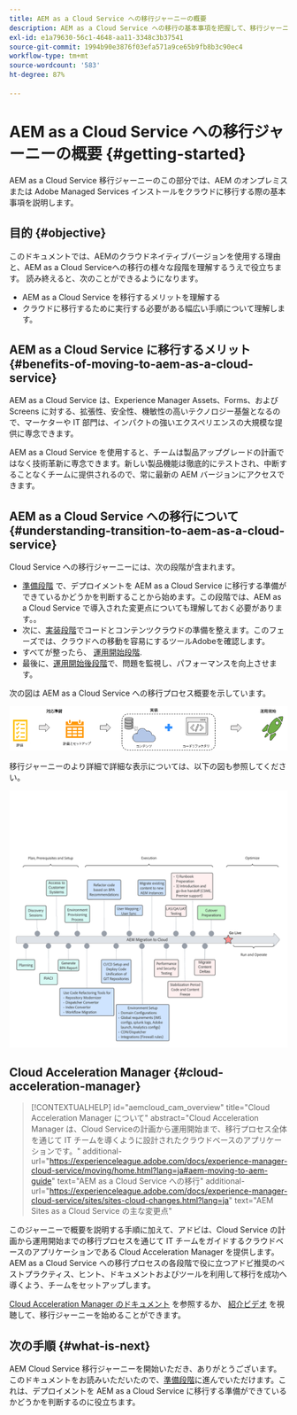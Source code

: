```yaml
---
title: AEM as a Cloud Service への移行ジャーニーの概要
description: AEM as a Cloud Service への移行の基本事項を把握して、移行ジャーニーを開始します。
exl-id: e1a79630-56c1-4648-aa11-3348c3b37541
source-git-commit: 1994b90e3876f03efa571a9ce65b9fb8b3c90ec4
workflow-type: tm+mt
source-wordcount: '583'
ht-degree: 87%

---
```


# AEM as a Cloud Service への移行ジャーニーの概要 {#getting-started}

AEM as a Cloud Service 移行ジャーニーのこの部分では、AEM のオンプレミスまたは Adobe Managed Services インストールをクラウドに移行する際の基本事項を説明します。

## 目的 {#objective}

このドキュメントでは、AEMのクラウドネイティブバージョンを使用する理由と、AEM as a Cloud Serviceへの移行の様々な段階を理解するうえで役立ちます。 読み終えると、次のことができるようになります。

* AEM as a Cloud Service を移行するメリットを理解する
* クラウドに移行するために実行する必要がある幅広い手順について理解します。

## AEM as a Cloud Service に移行するメリット {#benefits-of-moving-to-aem-as-a-cloud-service}

AEM as a Cloud Service は、Experience Manager Assets、Forms、および Screens に対する、拡張性、安全性、機敏性の高いテクノロジー基盤となるので、マーケターや IT 部門は、インパクトの強いエクスペリエンスの大規模な提供に専念できます。

AEM as a Cloud Service を使用すると、チームは製品アップグレードの計画ではなく技術革新に専念できます。新しい製品機能は徹底的にテストされ、中断することなくチームに提供されるので、常に最新の AEM バージョンにアクセスできます。

## AEM as a Cloud Service への移行について {#understanding-transition-to-aem-as-a-cloud-service}

Cloud Service への移行ジャーニーには、次の段階が含まれます。

* [準備段階](/help/journey-migration/readiness.md) で、デプロイメントを AEM as a Cloud Service に移行する準備ができているかどうかを判断することから始めます。この段階では、AEM as a Cloud Service で導入された変更点についても理解しておく必要があります。。
* 次に、[実装段階](/help/journey-migration/implementation.md)でコードとコンテンツクラウドの準備を整えます。このフェーズでは、クラウドへの移動を容易にするツールAdobeを確認します。
* すべてが整ったら、 [運用開始段階](/help/journey-migration/go-live.md).
* 最後に、[運用開始後段階](/help/journey-migration/post-go-live.md)で、問題を監視し、パフォーマンスを向上させます。

次の図は AEM as a Cloud Service への移行プロセス概要を示しています。

![画像](/help/journey-migration/assets/move-aemcloud-process.png)

移行ジャーニーのより詳細で詳細な表示については、以下の図も参照してください。

![画像](/help/journey-migration/assets/migration-process.png)

## Cloud Acceleration Manager {#cloud-acceleration-manager}

>[!CONTEXTUALHELP]
>id="aemcloud_cam_overview"
>title="Cloud Acceleration Manager について"
>abstract="Cloud Acceleration Manager は、Cloud Serviceの計画から運用開始まで、移行プロセス全体を通じて IT チームを導くように設計されたクラウドベースのアプリケーションです。"
>additional-url="https://experienceleague.adobe.com/docs/experience-manager-cloud-service/moving/home.html?lang=ja#aem-moving-to-aem-guide" text="AEM as a Cloud Service への移行"
>additional-url="https://experienceleague.adobe.com/docs/experience-manager-cloud-service/sites/sites-cloud-changes.html?lang=ja" text="AEM Sites as a Cloud Service の主な変更点"

このジャーニーで概要を説明する手順に加えて、アドビは、Cloud Service の計画から運用開始までの移行プロセスを通じて IT チームをガイドするクラウドベースのアプリケーションである Cloud Acceleration Manager を提供します。AEM as a Cloud Service への移行プロセスの各段階で役に立つアドビ推奨のベストプラクティス、ヒント、ドキュメントおよびツールを利用して移行を成功へ導くよう、チームをセットアップします。

[Cloud Acceleration Manager のドキュメント](/help/journey-migration/cloud-acceleration-manager/using-cam/getting-started-cam.md) を参照するか、 [紹介ビデオ](https://experienceleague.adobe.com/?launch=ExperienceManager-A-1-2021.1.migration&amp;recommended=ExperienceManager-A-1-2021.1.migration&amp;lang=ja#dashboard/learning) を視聴して、移行ジャーニーを始めることができます。

## 次の手順 {#what-is-next}

AEM Cloud Service 移行ジャーニーを開始いただき、ありがとうございます。このドキュメントをお読みいただいたので、[準備段階](/help/journey-migration/readiness.md)に進んでいただけます。これは、デプロイメントを AEM as a Cloud Service に移行する準備ができているかどうかを判断するのに役立ちます。
